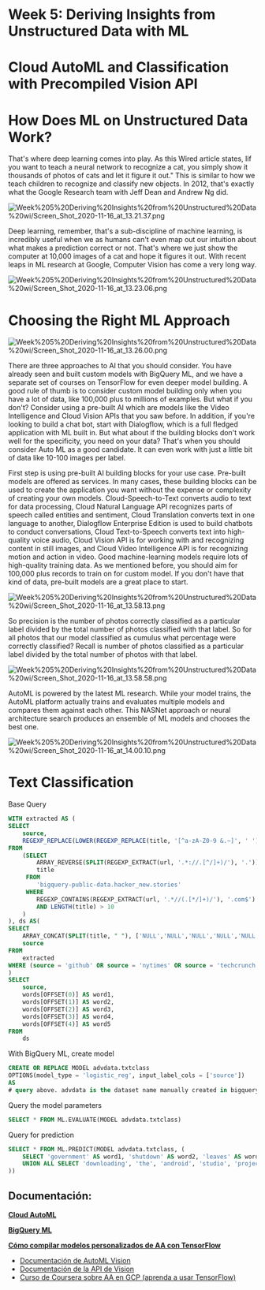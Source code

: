# Week 5: Deriving Insights from Unstructured Data with ML


# Cloud AutoML and Classification with Precompiled Vision API

# How Does ML on Unstructured Data Work?

That's where deep learning comes into play. As this Wired article states, Iif you want to teach a neural network to recognize a cat, you simply show it thousands of photos of cats and let it figure it out." This is similar to how we teach children to recognize and classify new objects. In 2012, that's exactly what the Google Research team with Jeff Dean and Andrew Ng did.

![Week%205%20Deriving%20Insights%20from%20Unstructured%20Data%20wi/Screen_Shot_2020-11-16_at_13.21.37.png](Week%205%20Deriving%20Insights%20from%20Unstructured%20Data%20wi/Screen_Shot_2020-11-16_at_13.21.37.png)

Deep learning, remember, that's a sub-discipline of machine learning, is incredibly useful when we as humans can't even map out our intuition about what makes a prediction correct or not. That's where we just show the computer at 10,000 images of a cat and hope it figures it out. With recent leaps in ML research at Google, Computer Vision has come a very long way.

![Week%205%20Deriving%20Insights%20from%20Unstructured%20Data%20wi/Screen_Shot_2020-11-16_at_13.23.06.png](Week%205%20Deriving%20Insights%20from%20Unstructured%20Data%20wi/Screen_Shot_2020-11-16_at_13.23.06.png)

# Choosing the Right ML Approach

![Week%205%20Deriving%20Insights%20from%20Unstructured%20Data%20wi/Screen_Shot_2020-11-16_at_13.26.00.png](Week%205%20Deriving%20Insights%20from%20Unstructured%20Data%20wi/Screen_Shot_2020-11-16_at_13.26.00.png)

There are three approaches to AI that you should consider. You have already seen and built custom models with BigQuery ML, and we have a separate set of courses on TensorFlow for even deeper model building. A good rule of thumb is to consider custom model building only when you have a lot of data, like 100,000 plus to millions of examples. But what if you don't? Consider using a pre-built AI which are models like the Video Intelligence and Cloud Vision APIs that you saw before. In addition, if you're looking to build a chat bot, start with Dialogflow, which is a full fledged application with ML built in. But what about if the building blocks don't work well for the specificity, you need on your data? That's when you should consider Auto ML as a good candidate. It can even work with just a little bit of data like 10-100 images per label.

First step is using pre-built AI building blocks for your use case. Pre-built models are offered as services. In many cases, these building blocks can be used to create the application you want without the expense or complexity of creating your own models. Cloud-Speech-to-Text converts audio to text for data processing, Cloud Natural Language API recognizes parts of speech called entities and sentiment, Cloud Translation converts text in one language to another, Dialogflow Enterprise Edition is used to build chatbots to conduct conversations, Cloud Text-to-Speech converts text into high-quality voice audio, Cloud Vision API is for working with and recognizing content in still images, and Cloud Video Intelligence API is for recognizing motion and action in video. Good machine-learning models require lots of high-quality training data. As we mentioned before, you should aim for 100,000 plus records to train on for custom model. If you don't have that kind of data, pre-built models are a great place to start.

![Week%205%20Deriving%20Insights%20from%20Unstructured%20Data%20wi/Screen_Shot_2020-11-16_at_13.58.13.png](Week%205%20Deriving%20Insights%20from%20Unstructured%20Data%20wi/Screen_Shot_2020-11-16_at_13.58.13.png)

So precision is the number of photos correctly classified as a particular label divided by the total number of photos classified with that label. So for all photos that our model classified as cumulus what percentage were correctly classified? Recall is number of photos classified as a particular label divided by the total number of photos with that label.

![Week%205%20Deriving%20Insights%20from%20Unstructured%20Data%20wi/Screen_Shot_2020-11-16_at_13.58.58.png](Week%205%20Deriving%20Insights%20from%20Unstructured%20Data%20wi/Screen_Shot_2020-11-16_at_13.58.58.png)

AutoML is powered by the latest ML research. While your model trains, the AutoML platform actually trains and evaluates multiple models and compares them against each other. This NASNet approach or neural architecture search produces an ensemble of ML models and chooses the best one.

![Week%205%20Deriving%20Insights%20from%20Unstructured%20Data%20wi/Screen_Shot_2020-11-16_at_14.00.10.png](Week%205%20Deriving%20Insights%20from%20Unstructured%20Data%20wi/Screen_Shot_2020-11-16_at_14.00.10.png)

# Text Classification

Base Query

```sql
WITH extracted AS (
SELECT 
	source, 
	REGEXP_REPLACE(LOWER(REGEXP_REPLACE(title, '[^a-zA-Z0-9 &.~]', ' ')),"   ", " ") AS title 
FROM
	(SELECT
		ARRAY_REVERSE(SPLIT(REGEXP_EXTRACT(url, '.*://.[^/]+)/'), '.'))[OFFSET(1)] AS source,
		title
	 FROM
		'bigquery-public-data.hacker_new.stories'
	 WHERE
		REGEXP_CONTAINS(REGEXP_EXTRACT(url, '.*//(.[*/]+)/'), '.com$')
		AND LENGTH(title) > 10
	)
), ds AS(
SELECT 
	ARRAY_CONCAT(SPLIT(title, " "), ['NULL','NULL','NULL','NULL','NULL']) AS words,
	source
FROM 
	extracted
WHERE (source = 'github' OR source = 'nytimes' OR source = 'techcrunch')
)
SELECT
	source,
	words[OFFSET(0)] AS word1,
	words[OFFSET(1)] AS word2,
	words[OFFSET(2)] AS word3,
	words[OFFSET(3)] AS word4,
	words[OFFSET(4)] AS word5
FROM 
	ds
```

With BigQuery ML, create model

```sql
CREATE OR REPLACE MODEL advdata.txtclass
OPTIONS(model_type = 'logistic_reg', input_label_cols = ['source'])
AS
# query above. advdata is the dataset name manually created in bigquery
```

Query the model parameters

```sql
SELECT * FROM ML.EVALUATE(MODEL advdata.txtclass)
```

Query for prediction

```sql
SELECT * FROM ML.PREDICT(MODEL advdata.txtclass, (
	SELECT 'government' AS word1, 'shutdown' AS word2, 'leaves' AS word3, 'workers' AS word4, 'reeling' AS word5
	UNION ALL SELECT 'downloading', 'the', 'android', 'studio', 'project'
))
```

## **Documentación:**

**[Cloud AutoML](https://cloud.google.com/automl/?hl=es-419)**

**[BigQuery ML](https://cloud.google.com/bigquery/docs/bigqueryml-intro?hl=es-419)**

**[Cómo compilar modelos personalizados de AA con TensorFlow](https://www.tensorflow.org/tutorials/?hl=es-419)**

- [Documentación de AutoML Vision](https://cloud.google.com/vision/automl/docs/?hl=es-419)
- [Documentación de la API de Vision](https://cloud.google.com/vision/?hl=es-419#resources)
- [Curso de Coursera sobre AA en GCP (aprenda a usar TensorFlow)](https://www.coursera.org/specializations/machine-learning-tensorflow-gcp)